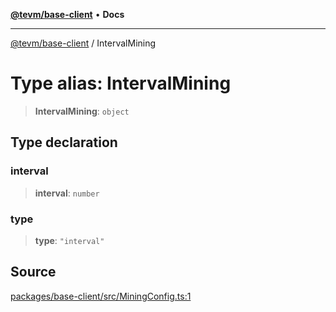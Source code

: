 [**@tevm/base-client**](../README.md) • **Docs**

***

[@tevm/base-client](../globals.md) / IntervalMining

# Type alias: IntervalMining

> **IntervalMining**: `object`

## Type declaration

### interval

> **interval**: `number`

### type

> **type**: `"interval"`

## Source

[packages/base-client/src/MiningConfig.ts:1](https://github.com/evmts/tevm-monorepo/blob/main/packages/base-client/src/MiningConfig.ts#L1)
